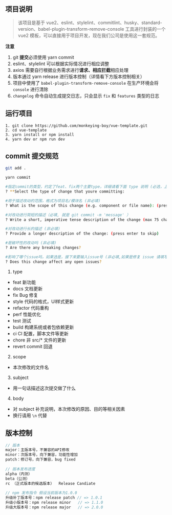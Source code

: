 ## 项目说明
> 该项目是基于 vue2、eslint、stylelint、commitlint、husky、standard-version、babel-plugin-transform-remove-console 工具进行封装的一个 vue2 模板，可以直接用于项目开发，现在我们公司是使用这一套规范。

**注意**
1. git **提交**必须使用 yarn commit
2. eslint、stylelint 可以根据实际情况进行相应调整
3. axios 需要自行根据业务需求进行**请求、相应拦截**相应处理
4. 版本通过 yarn release 进行版本控制（详情看下方版本控制相关）
5. 项目中使用了 `babel-plugin-transform-remove-console` 在生产环境会将 `console` 进行清除
6. `changelog` 命令自动生成提交日志，只会显示 `fix` 和 `features` 类型的日志

## 运行项目
```
1. git clone https://github.com/monkeying-boy/vue-template.git
2. cd vue-template
3. yarn install or npm install
4. yarn dev or npm run dev
```

## commit 提交规范
```bash
git add . 

yarn commit

#指定commit的类型，约定了feat、fix两个主要type，详细请看下面 type 说明 (必选，上下键选择，回车确定)
? **Select the type of change that youre committing:

#用于描述改动的范围，格式为项目名/模块名 (非必填)
? What is the scope of this change (e.g. component or file name): (press enter to skip)

#对改动进行简短的描述（必填, 就是 git commit -m 'message' ）
? Write a short, imperative tense description of the change (max 75 chars):

#对改动进行长的描述 (非必填)
? Provide a longer description of the change: (press enter to skip)

#是破坏性的改动吗 (非必填)
? Are there any breaking changes?

#影响了哪个issue吗，如果选是，接下来要输入issue号 (非必填,如果是修复 issue 请填写 `/close #1,#2`,#1 #2 为 issue 编号)
? Does this change affect any open issues?

```

1. type
  - feat 新功能
  - docs 文档更新
  - fix Bug 修复
  - style 代码的格式，UI样式更新
  - refactor 代码重构
  - perf 性能优化
  - test 测试
  - build 构建系统或者包依赖更新
  - ci CI 配置，脚本文件等更新
  - chore 非 src/* 文件的更新
  - revert commit 回退
2. scope
  - 本次修改的文件名
3. subject
  - 用一句话描述这次提交做了什么
4. body
  - 对 subject 补充说明，本次修改的原因、目的等相关因素
  - 换行请用 `\n` 代替



## 版本控制
```js
// 版本
major：主版本号，不兼容的API修改
minor：次版本号，向下兼容，功能性增加
patch：修订号，向下兼容，bug fixed
 
// 版本发布进度
alpha（内测）
beta（公测）
rc （正式版本的候选版本）  Release Candiate
 
// npm 发布指令 假设当前版本为1.0.0
升级补丁版本号：npm release patch // => 1.0.1
升级小版本号：npm release minor   // => 1.1.0
升级大版本号：npm release major   // => 2.0.0
```
